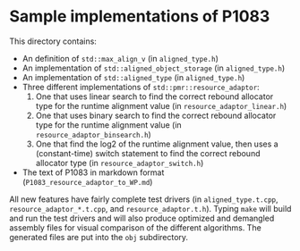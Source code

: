 Sample implementations of P1083
===============================

This directory contains:

* An definition of `std::max_align_v` (in `aligned_type.h`)
* An implementation of `std::aligned_object_storage` (in `aligned_type.h`)
* An implementation of `std::aligned_type` (in `aligned_type.h`)
* Three different implementations of `std::pmr::resource_adaptor`:
   1. One that uses linear search to find the correct rebound allocator type
      for the runtime alignment value (in `resource_adaptor_linear.h`)
   2. One that uses binary search to find the correct rebound allocator type
      for the runtime alignment value (in `resource_adaptor_binsearch.h`)
   3. One that find the log2 of the runtime alignment value, then uses a
      (constant-time) switch statement to find the correct rebound allocator
      type (in `resource_adaptor_switch.h`)
* The text of P1083 in markdown format (`P1083_resource_adaptor_to_WP.md`)

All new features have fairly complete test drivers (in `aligned_type.t.cpp`,
`resource_adaptor_*.t.cpp`, and `resource_adaptor.t.h`).  Typing `make` will
build and run the test drivers and will also produce optimized and demangled
assembly files for visual comparison of the different algorithms. The generated
files are put into the `obj` subdirectory.
